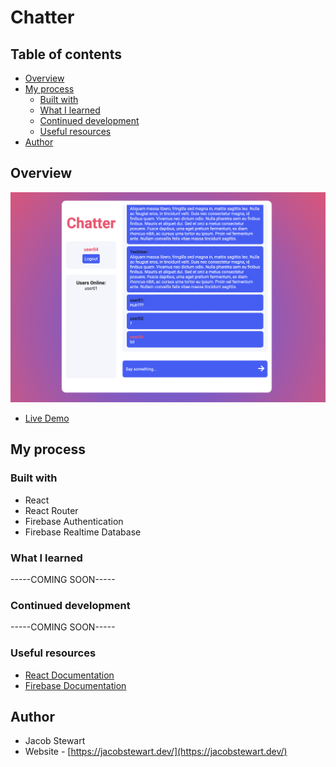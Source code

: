 # Chatter

## Table of contents
- [Overview](#overview)
- [My process](#my-process)
  - [Built with](#built-with)
  - [What I learned](#what-i-learned)
  - [Continued development](#continued-development)
  - [Useful resources](#useful-resources)
- [Author](#author)


## Overview
![](./chatter-app.png)
- [Live Demo](https://chatter-app-7.netlify.app)


## My process
### Built with

- React
- React Router
- Firebase Authentication
- Firebase Realtime Database

### What I learned

-----COMING SOON-----

### Continued development

-----COMING SOON-----

### Useful resources

- [React Documentation](https://reactjs.org/)
- [Firebase Documentation](https://firebase.google.com/docs)


## Author

- Jacob Stewart
- Website - [https://jacobstewart.dev/](https://jacobstewart.dev/)
